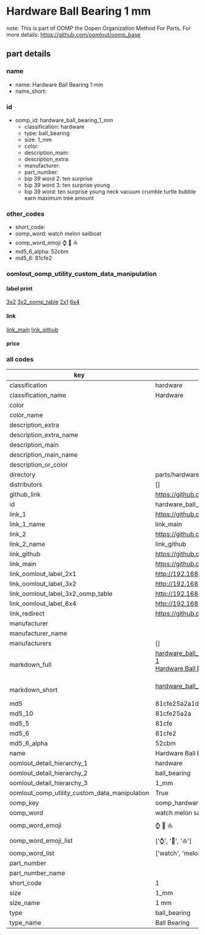# Hardware Ball Bearing 1 mm  

note: This is part of OOMP the Oopen Organization Method For Parts. For more details: https://github.com/oomlout/oomp_base

##  part details
  







### name
* name: Hardware Ball Bearing 1 mm
* name_short: 
### id
* oomp_id: hardware_ball_bearing_1_mm
  * classification: hardware
  * type: ball_bearing
  * size: 1_mm
  * color: 
  * description_main: 
  * description_extra: 
  * manufacturer: 
  * part_number: 
  * bip 39 word 2: ten surprise
  * bip 39 word 3: ten surprise young
  * bip 39 word: ten surprise young neck vacuum crumble turtle bubble earn maximum tree amount

### other_codes
* short_code: 
* oomp_word: watch melon sailboat
* oomp_word_emoji :watch: :melon: :sailboat:
* md5_6_alpha: 52cbm
* md5_6: 81cfe2






### oomlout_oomp_utility_custom_data_manipulation
#### label print
[3x2](http://192.168.1.245:1112/?label=oomp%2052cbm)
[3x2_oomp_table](http://192.168.1.108:1112/?label=oomp%2052cbm)
[2x1](http://192.168.1.242:1112/?label=oomp%2052cbm)
[6x4](http://192.168.1.55:1112/?label=oomp%2052cbm)    

#### link

[link_main](https://github.com/oomlout/oomlout_oomp_version_1_messy/tree/main/parts/hardware_ball_bearing_1_mm) [link_github](https://github.com/oomlout/oomlout_oomp_version_1_messy/tree/main/parts/hardware_ball_bearing_1_mm)                             

#### price







### all codes 
| key | value |  
| --- | --- |  
| classification | hardware |  
| classification_name | Hardware |  
| color |  |  
| color_name |  |  
| description_extra |  |  
| description_extra_name |  |  
| description_main |  |  
| description_main_name |  |  
| description_or_color |   |  
| directory | parts/hardware_ball_bearing_1_mm |  
| distributors | [] |  
| github_link | https://github.com/oomlout/oomlout_oomp_part_src/tree/main/parts/hardware_ball_bearing_1_mm |  
| id | hardware_ball_bearing_1_mm |  
| link_1 | https://github.com/oomlout/oomlout_oomp_version_1_messy/tree/main/parts/hardware_ball_bearing_1_mm |  
| link_1_name | link_main |  
| link_2 | https://github.com/oomlout/oomlout_oomp_version_1_messy/tree/main/parts/hardware_ball_bearing_1_mm |  
| link_2_name | link_github |  
| link_github | https://github.com/oomlout/oomlout_oomp_version_1_messy/tree/main/parts/hardware_ball_bearing_1_mm |  
| link_main | https://github.com/oomlout/oomlout_oomp_version_1_messy/tree/main/parts/hardware_ball_bearing_1_mm |  
| link_oomlout_label_2x1 | http://192.168.1.242:1112/?label=oomp%2052cbm |  
| link_oomlout_label_3x2 | http://192.168.1.245:1112/?label=oomp%2052cbm |  
| link_oomlout_label_3x2_oomp_table | http://192.168.1.108:1112/?label=oomp%2052cbm |  
| link_oomlout_label_6x4 | http://192.168.1.55:1112/?label=oomp%2052cbm |  
| link_redirect | https://github.com/oomlout/oomlout_oomp_version_1_messy/tree/main/parts/hardware_ball_bearing_1_mm |  
| manufacturer |  |  
| manufacturer_name |  |  
| manufacturers | [] |  
| markdown_full | [hardware_ball_bearing_1_mm](none)<br>[1](none)<br>[Hardware Ball Bearing 1 Mm](none)<br><br> |  
| markdown_short | [hardware_ball_bearing_1_mm](none)<br><br> |  
| md5 | 81cfe25a2a1d5d5cd378493bfeb69ef7 |  
| md5_10 | 81cfe25a2a |  
| md5_5 | 81cfe |  
| md5_6 | 81cfe2 |  
| md5_6_alpha | 52cbm |  
| name | Hardware Ball Bearing 1 mm |  
| oomlout_detail_hierarchy_1 | hardware |  
| oomlout_detail_hierarchy_2 | ball_bearing |  
| oomlout_detail_hierarchy_3 | 1_mm |  
| oomlout_oomp_utility_custom_data_manipulation | True |  
| oomp_key | oomp_hardware_ball_bearing_1_mm |  
| oomp_word | watch melon sailboat |  
| oomp_word_emoji | :watch: :melon: :sailboat: |  
| oomp_word_emoji_list | [':watch:', ':melon:', ':sailboat:'] |  
| oomp_word_list | ['watch', 'melon', 'sailboat'] |  
| part_number |  |  
| part_number_name |  |  
| short_code | 1 |  
| size | 1_mm |  
| size_name | 1 mm |  
| type | ball_bearing |  
| type_name | Ball Bearing |  
